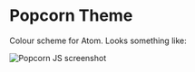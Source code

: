 # Popcorn Theme

Colour scheme for Atom. Looks something like:

![Popcorn JS screenshot](https://www.dropbox.com/s/xzbfc07kpw1u4p8/Screenshot%202018-01-21%2019.18.29.png?dl=1)
